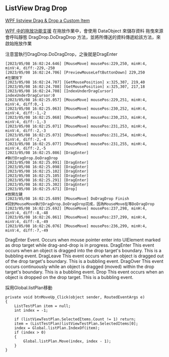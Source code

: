 ## ListView Drag Drop

[WPF listview Drag & Drop a Custom Item][1]

[WPF 中的拖放功能支援][2]
在拖放作業中，會使用 DataObject 來儲存資料
拖曳來源會呼叫靜態 DragDrop.DoDragDrop 方法，並將所傳送的資料傳遞給該方法，來啟始拖放作業


注意當執行DragDrop.DoDragDrop，之後就是DragEnter
```
[2023/05/08 16:02:24.646] [MouseMove] mousePos:229,250, minH:4, minV:4, diff:-229,-250
[2023/05/08 16:02:24.706] [PreviewMouseLeftButtonDown] 229,250                            #左鍵按下
[2023/05/08 16:02:24.707] [GetMousePosition] x:325,307, 219,40
[2023/05/08 16:02:24.708] [GetMousePosition] x:325,307, 217,18
[2023/05/08 16:02:24.708] [IndexUnderDragCursor] indexUnderDragCursor:0
[2023/05/08 16:02:25.057] [MouseMove] mousePos:229,251, minH:4, minV:4, diff:0,-1
[2023/05/08 16:02:25.063] [MouseMove] mousePos:230,252, minH:4, minV:4, diff:-1,-2
[2023/05/08 16:02:25.068] [MouseMove] mousePos:230,253, minH:4, minV:4, diff:-1,-3
[2023/05/08 16:02:25.071] [MouseMove] mousePos:231,253, minH:4, minV:4, diff:-2,-3
[2023/05/08 16:02:25.073] [MouseMove] mousePos:231,254, minH:4, minV:4, diff:-2,-4
[2023/05/08 16:02:25.077] [MouseMove] mousePos:231,255, minH:4, minV:4, diff:-2,-5
[2023/05/08 16:02:25.086] [DragEnter]                                                   #執行DragDrop.DoDragDrop
[2023/05/08 16:02:25.091] [DragEnter]
[2023/05/08 16:02:25.098] [DragEnter]
[2023/05/08 16:02:25.102] [DragEnter]
[2023/05/08 16:02:25.105] [DragEnter]
[2023/05/08 16:02:25.291] [DragEnter]
[2023/05/08 16:02:25.302] [DragEnter]
[2023/05/08 16:02:25.671] [Drop]                                                        #放開左鍵
[2023/05/08 16:02:25.689] [MouseMove] DoDragDrop Finish                                 #回到MouseMove執行DragDrop.DoDragDrop完成，因為MouseMove在等DoDragDrop
[2023/05/08 16:02:25.692] [MouseMove] mousePos:237,298, minH:4, minV:4, diff:-8,-48
[2023/05/08 16:02:26.061] [MouseMove] mousePos:237,299, minH:4, minV:4, diff:-8,-49
[2023/05/08 16:02:26.076] [MouseMove] mousePos:236,299, minH:4, minV:4, diff:-7,-49
```

DragEnter Event. Occurs when mouse pointer enter into UIElement marked as drop target while drag-and-drop is in progress.
DragEnter   This event occurs when an object is dragged into the drop target's boundary. This is a bubbling event.
DragLeave   This event occurs when an object is dragged out of the drop target's boundary. This is a bubbling event.
DragOver    This event occurs continuously while an object is dragged (moved) within the drop target's boundary. This is a bubbling event.
Drop    This event occurs when an object is dropped on the drop target. This is a bubbling event.


採用Global.listPlan移動
```
private void btnMoveUp_Click(object sender, RoutedEventArgs e)
{
    ListTestPlan item = null;
    int index = -1;

    if (listViewTestPlan.SelectedItems.Count != 1) return;
    item = (ListTestPlan)listViewTestPlan.SelectedItems[0];
    index = Global.listPlan.IndexOf(item);
    if (index > 0)
    {
        Global.listPlan.Move(index, index - 1);
    }
}
```
[1]:https://www.codeproject.com/Articles/1236549/Csharp-WPF-listview-Drag-Drop-a-Custom-Item
[2]:https://learn.microsoft.com/zh-tw/dotnet/desktop/wpf/advanced/drag-and-drop-overview?view=netframeworkdesktop-4.8